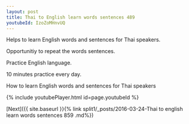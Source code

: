 ```yaml
---
layout: post
title: Thai to English learn words sentences 489 
youtubeId: IzoZoMHnvUQ
---
```

 
 
Helps to learn English words and sentences for Thai speakers.

Opportunitiy to repeat the words sentences. 

Practice English language. 
 
10 minutes practice every day. 
 
How to learn English words and sentences for Thai speakers 
 
{% include youtubePlayer.html id=page.youtubeId %}
 
 
[Next]({{ site.baseurl }}{% link  split1/_posts/2016-03-24-Thai to english learn words sentences 859 .md%})
 
